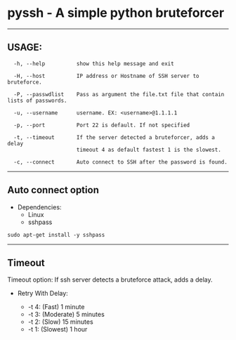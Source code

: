 # pyssh - A simple python bruteforcer

---

## USAGE:

```
  -h, --help          show this help message and exit

  -H, --host          IP address or Hostname of SSH server to bruteforce.

  -P, --passwdlist    Pass as argument the file.txt file that contain lists of passwords.

  -u, --username      username. EX: <username>@1.1.1.1

  -p, --port          Port 22 is default. If not specified

  -t, --timeout       If the server detected a bruteforcer, adds a delay
                      timeout 4 as default fastest 1 is the slowest.

  -c, --connect       Auto connect to SSH after the password is found.

```

---

## Auto connect option

- Dependencies:
    - Linux
    - sshpass

``` sudo apt-get install -y sshpass ```

---

## Timeout

Timeout option: If ssh server detects a bruteforce attack, adds a delay.

- Retry With Delay:

    - -t 4: (Fast) 1 minute
    - -t 3: (Moderate) 5 minutes
    - -t 2: (Slow) 15 minutes
    - -t 1: (Slowest) 1 hour